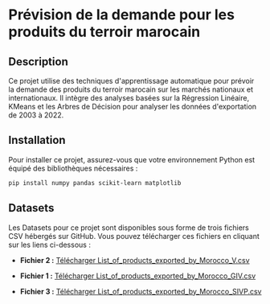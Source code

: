 #  Prévision de la demande pour les produits du terroir marocain

## Description
Ce projet utilise des techniques d'apprentissage automatique pour prévoir la demande des produits du terroir marocain sur les marchés nationaux et internationaux. Il intègre des analyses basées sur la Régression Linéaire, KMeans et les Arbres de Décision pour analyser les données d'exportation de 2003 à 2022.

## Installation
Pour installer ce projet, assurez-vous que votre environnement Python est équipé des bibliothèques nécessaires :
```bash
pip install numpy pandas scikit-learn matplotlib
```
## Datasets
Les Datasets pour ce projet sont disponibles sous forme de trois fichiers CSV hébergés sur GitHub. Vous pouvez télécharger ces fichiers en cliquant sur les liens ci-dessous :

- **Fichier 2 :** [Télécharger List_of_products_exported_by_Morocco_V.csv](https://github.com/abdo-hm02/data_driven/List_of_products_exported_by_Morocco_V.csv)

- **Fichier 1 :** [Télécharger List_of_products_exported_by_Morocco_GIV.csv](https://github.com/abdo-hm02/data_driven/List_of_products_exported_by_Morocco_GIV.csv)

- **Fichier 3 :** [Télécharger List_of_products_exported_by_Morocco_SIVP.csv](https://github.com/abdo-hm02/data_driven/List_of_products_exported_by_Morocco_SIVP.csv)



